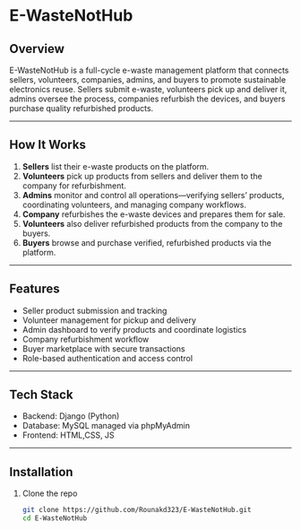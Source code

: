 # E-WasteNotHub

## Overview
E-WasteNotHub is a full-cycle e-waste management platform that connects sellers, volunteers, companies, admins, and buyers to promote sustainable electronics reuse. Sellers submit e-waste, volunteers pick up and deliver it, admins oversee the process, companies refurbish the devices, and buyers purchase quality refurbished products.

---

## How It Works

1. **Sellers** list their e-waste products on the platform.  
2. **Volunteers** pick up products from sellers and deliver them to the company for refurbishment.  
3. **Admins** monitor and control all operations—verifying sellers’ products, coordinating volunteers, and managing company workflows.  
4. **Company** refurbishes the e-waste devices and prepares them for sale.  
5. **Volunteers** also deliver refurbished products from the company to the buyers.  
6. **Buyers** browse and purchase verified, refurbished products via the platform.

---

## Features
- Seller product submission and tracking  
- Volunteer management for pickup and delivery  
- Admin dashboard to verify products and coordinate logistics  
- Company refurbishment workflow  
- Buyer marketplace with secure transactions  
- Role-based authentication and access control  

---

## Tech Stack
- Backend: Django (Python)  
- Database: MySQL managed via phpMyAdmin  
- Frontend: HTML,CSS, JS

---

## Installation

1. Clone the repo  
   ```bash
   git clone https://github.com/Rounakd323/E-WasteNotHub.git
   cd E-WasteNotHub
